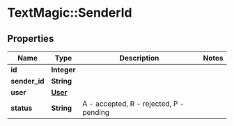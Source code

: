 # TextMagic::SenderId

## Properties
Name | Type | Description | Notes
------------ | ------------- | ------------- | -------------
**id** | **Integer** |  | 
**sender_id** | **String** |  | 
**user** | [**User**](User.md) |  | 
**status** | **String** | A - accepted, R - rejected, P - pending | 


